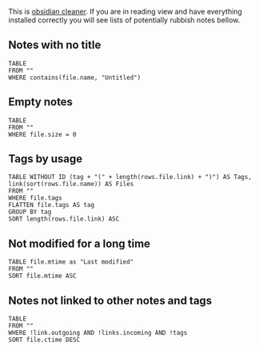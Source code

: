 This is [obsidian cleaner](https://github.com/brachkow/obsidian-cleaner). If you are in reading view and have everything installed correctly you will see lists of potentially rubbish notes bellow.

## Notes with no title
```dataview
TABLE
FROM ""
WHERE contains(file.name, "Untitled")
```

## Empty notes
```dataview
TABLE
FROM ""
WHERE file.size = 0
```

## Tags by usage
```dataview
TABLE WITHOUT ID (tag + "(" + length(rows.file.link) + ")") AS Tags, link(sort(rows.file.name)) AS Files
FROM ""
WHERE file.tags 
FLATTEN file.tags AS tag 
GROUP BY tag
SORT length(rows.file.link) ASC
```

## Not modified for a long time

```dataview
TABLE file.mtime as "Last modified"
FROM ""
SORT file.mtime ASC
```

## Notes not linked to other notes and tags
```dataview
TABLE
FROM ""
WHERE !link.outgoing AND !links.incoming AND !tags
SORT file.ctime DESC
```
